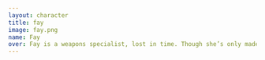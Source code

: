 ```yaml
---
layout: character
title: fay
image: fay.png
name: Fay
over: Fay is a weapons specialist, lost in time. Though she’s only made an official appearance in the forgotten Star Fox 2, Fay feels both familiar and completely new. Her moveset is inspired by Fox from the original Super Smash Brothers, with tons of new twists. Most notably, her specials, like her sniper... The P.A.W.P. Fox, Falco, and Wolf all have iconic blasters, but they can’t hold a candle to the P.A.W.P. She isn’t always stuck with a slow sniper, though, she can switch to a weaker version of Falco’s laser. Hold B and A to swap between the pistol and the sniper! This swap is also useful for turning Fay around in the air. Her Shine is unique from the other spacies of the cast, sending neatly up and behind her to set up for interesting combo sequences. Fay’s up b is definitely the least flexible of the space animals’,as it’s only able to move straight up. However, you can charge it by holding B, allowing you to mix up your recovery distances. You might be thinking, wow, that recovery sucks. Nah. It’s bitchin. Side b is a recovery move, much like it is for other spacies, but this one is really, really different. Blast yourself with your own rocket back to the stage with this flexible yet extremely self punishing recovery option. Better get good at wall jump teching! It’s also a fun little projectile onstage, but using it in that way isn’t really a threat. Her side b isn’t the only place her missile launcher is used. Her up air, down air, and back air put the hefty weapon to good use, blasting opponents upwards and downwards, and launching them sideways with a powerful thwack. Fay isn’t your everyday spacie, but she’s still part of the Star Fox family, and you’ll feel that when you play her soon.
---
```

